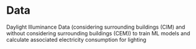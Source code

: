 # Data
Daylight Illuminance Data (considering surrounding buildings (CIM) and without considering surrounding buildings (CEM)) to train ML models and calculate associated electricity consumption for lighting
